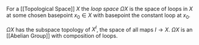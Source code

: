 For a [[Topological Space]] $X$ the *loop space* $\Omega X$ is the space of loops in $X$ at some chosen basepoint $x_0\in X$ with basepoint the constant loop at $x_0$.

$\Omega X$ has the subspace topology of $X^I$, the space of all maps $I\rightarrow X$.
$\Omega X$ is an [[Abelian Group]] with composition of loops. 